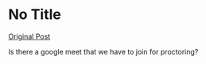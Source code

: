 # No Title

[Original Post](https://discourse.onlinedegree.iitm.ac.in/t/168832/13)

<p>Is there a google meet that we have to join for proctoring?</p>